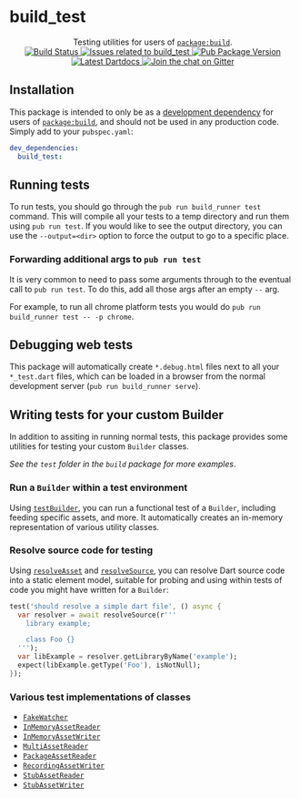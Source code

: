 # build_test

<p align="center">
  Testing utilities for users of <a href="https://pub.dartlang.org/packages/build"><code>package:build</code></a>.
  <br>
  <a href="https://travis-ci.org/dart-lang/build">
    <img src="https://travis-ci.org/dart-lang/build.svg?branch=master" alt="Build Status" />
  </a>
  <a href="https://github.com/dart-lang/build/labels/package%3Abuild_test">
    <img src="https://img.shields.io/github/issues-raw/dart-lang/build/package%3Abuild_test.svg" alt="Issues related to build_test" />
  </a>
  <a href="https://pub.dartlang.org/packages/build_test">
    <img src="https://img.shields.io/pub/v/build_test.svg" alt="Pub Package Version" />
  </a>
  <a href="https://www.dartdocs.org/documentation/build_test/latest">
    <img src="https://img.shields.io/badge/dartdocs-latest-blue.svg" alt="Latest Dartdocs" />
  </a>
  <a href="https://gitter.im/dart-lang/build">
    <img src="https://badges.gitter.im/dart-lang/build.svg" alt="Join the chat on Gitter" />
  </a>
</p>

## Installation

This package is intended to only be as a [development dependency][] for users
of [`package:build`][], and should not be used in any production code. Simply
add to your `pubspec.yaml`:

```yaml
dev_dependencies:
  build_test:
```

## Running tests

To run tests, you should go through the `pub run build_runner test` command.
This will compile all your tests to a temp directory and run them using
`pub run test`. If you would like to see the output directory, you can use the
`--output=<dir>` option to force the output to go to a specific place.

### Forwarding additional args to `pub run test`

It is very common to need to pass some arguments through to the eventual call
to `pub run test`. To do this, add all those args after an empty `--` arg.

For example, to run all chrome platform tests you would do
`pub run build_runner test -- -p chrome`.

## Debugging web tests

This package will automatically create `*.debug.html` files next to all your
`*_test.dart` files, which can be loaded in a browser from the normal
development server (`pub run build_runner serve`).

## Writing tests for your custom Builder

In addition to assiting in running normal tests, this package provides some
utilities for testing your custom `Builder` classes.

_See the `test` folder in the `build` package for more examples_.

### Run a `Builder` within a test environment

Using [`testBuilder`][api:testBuilder], you can run a functional test of a
`Builder`, including feeding specific assets, and more. It automatically
creates an in-memory representation of various utility classes.

### Resolve source code for testing

Using [`resolveAsset`][api:resolveAsset] and
[`resolveSource`][api:resolveSource], you can resolve Dart source code into a
static element model, suitable for probing and using within tests of code you
might have written for a `Builder`:

```dart
test('should resolve a simple dart file', () async {
  var resolver = await resolveSource(r'''
    library example;

    class Foo {}
  ''');
  var libExample = resolver.getLibraryByName('example');
  expect(libExample.getType('Foo'), isNotNull);
});
```

### Various test implementations of classes

* [`FakeWatcher`][api:FakeWatcher]
* [`InMemoryAssetReader`][api:InMemoryAssetReader]
* [`InMemoryAssetWriter`][api:InMemoryAssetWriter]
* [`MultiAssetReader`][api:MultiAssetReader]
* [`PackageAssetReader`][api:PackageAssetReader]
* [`RecordingAssetWriter`][api:RecordingAssetWriter]
* [`StubAssetReader`][api:StubAssetReader]
* [`StubAssetWriter`][api:StubAssetWriter]

[development dependency]: https://www.dartlang.org/tools/pub/dependencies#dev-dependencies
[`package:build`]: https://pub.dartlang.org/packages/build

[api:FakeWatcher]: https://www.dartdocs.org/documentation/build_test/latest/build_test/FakeWatcher-class.html
[api:InMemoryAssetReader]: https://www.dartdocs.org/documentation/build_test/latest/build_test/InMemoryAssetReader-class.html
[api:InMemoryAssetWriter]: https://www.dartdocs.org/documentation/build_test/latest/build_test/InMemoryAssetWriter-class.html
[api:MultiAssetReader]: https://www.dartdocs.org/documentation/build_test/latest/build_test/MultiAssetReader-class.html
[api:PackageAssetReader]: https://www.dartdocs.org/documentation/build_test/latest/build_test/PackageAssetReader-class.html
[api:RecordingAssetWriter]: https://www.dartdocs.org/documentation/build_test/latest/build_test/RecordingAssetWriter-class.html
[api:StubAssetReader]: https://www.dartdocs.org/documentation/build_test/latest/build_test/StubAssetReader-class.html
[api:StubAssetWriter]: https://www.dartdocs.org/documentation/build_test/latest/build_test/StubAssetWriter-class.html

[api:resolveAsset]: https://www.dartdocs.org/documentation/build_test/latest/build_test/resolveAsset.html
[api:resolveSource]: https://www.dartdocs.org/documentation/build_test/latest/build_test/resolveSource.html
[api:testBuilder]: https://www.dartdocs.org/documentation/build_test/latest/build_test/testBuilder.html
